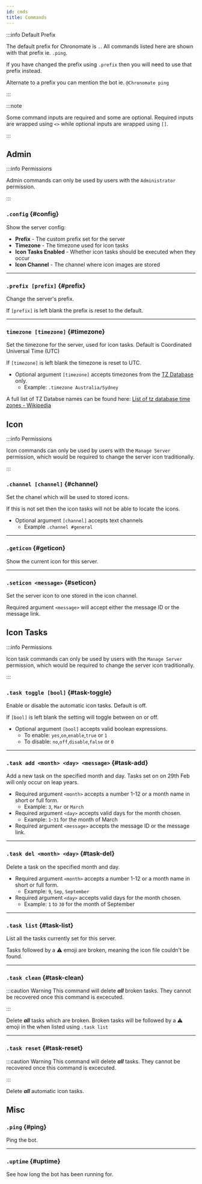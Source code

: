 ```yaml
---
id: cmds
title: Commands
---
```


:::info Default Prefix

The default prefix for Chronomate is `.`. All commands listed here are shown with that prefix ie. `.ping`. 

If you have changed the prefix using `.prefix` then you will need to use that prefix instead. 

Alternate to a prefix you can mention the bot ie. `@Chronomate ping`

:::

:::note

Some command inputs are required and some are optional. Required inputs are wrapped using `<>` while optional inputs are wrapped using `[]`.

:::

## Admin

:::info Permissions

Admin commands can only be used by users with the `Administrator` permission.

:::

### `.config` {#config}
Show the server config:
- **Prefix** - The custom prefix set for the server
- **Timezone** - The timezone used for icon tasks
- **Icon Tasks Enabled** - Whether icon tasks should be executed when they occur
- **Icon Channel** - The channel where icon images are stored

---

### `.prefix [prefix]` {#prefix}
Change the server's prefix.

If `[prefix]` is left blank the prefix is reset to the default.

---

### `timezone [timezone]` {#timezone}
Set the timezone for the server, used for icon tasks. Default is Coordinated Universal Time (UTC)

If `[timezone]` is left blank the timezone is reset to UTC.

- Optional argument `[timezone]` accepts timezones from the [TZ Database](https://en.wikipedia.org/wiki/Tz_database) only. 
    - Example: `.timezone Australia/Sydney`

A full list of TZ Databse names can be found here: [List of tz database time zones - Wikipedia](https://en.wikipedia.org/wiki/List_of_tz_database_time_zones)


## Icon

:::info Permissions

Icon commands can only be used by users with the `Manage Server` permission, which would be required to change the server icon traditionally.

:::

### `.channel [channel]` {#channel}
Set the chanel which will be used to stored icons.

If this is not set then the icon tasks will not be able to locate the icons.

- Optional argument `[channel]` accepts text channels
    - Example `.channel #general`

---

### `.geticon` {#geticon}
Show the current icon for this server.

---

### `.seticon <message>` {#seticon}
Set the server icon to one stored in the icon channel.

Required argument `<message>` will accept either the message ID or the message link.

## Icon Tasks

:::info Permissions

Icon task commands can only be used by users with the `Manage Server` permission, which would be required to change the server icon traditionally.

:::

### `.task toggle [bool]` {#task-toggle}
Enable or disable the automatic icon tasks. Default is off.

If `[bool]` is left blank the setting will toggle between on or off.

- Optional argument `[bool]` accepts valid boolean expressions.
    - To enable: `yes`,`on`,`enable`,`true` or `1`
    - To disable: `no`,`off`,`disable`,`false` or `0`

---

### `.task add <month> <day> <message>` {#task-add}
Add a new task on the specified month and day. Tasks set on on 29th Feb will only occur on leap years.

- Required argument `<month>` accepts a number 1-12 or a month name in short or full form. 
    - Example: `3`, `Mar` or `March`
- Required argument `<day>` accepts valid days for the month chosen. 
    - Example: `1`-`31` for the month of March
- Required argument `<message>` accepts the message ID or the message link.

---

### `.task del <month> <day>` {#task-del}
Delete a task on the specified month and day.

- Required argument `<month>` accepts a number 1-12 or a month name in short or full form. 
    - Example: `9`, `Sep`, `September`
- Required argument `<day>` accepts valid days for the month chosen. 
    - Example: `1` to `30` for the month of September

---

### `.task list` {#task-list}
List all the tasks currently set for this server.

Tasks followed by a ⚠ emoji are broken, meaning the icon file couldn't be found.

---

### `.task clean` {#task-clean}
:::caution Warning
This command will delete ***all*** broken tasks. They cannot be recovered once this command is excecuted.

:::

Delete ***all*** tasks which are broken. Broken tasks will be followed by a ⚠ emoji in the when listed using `.task list`

---

### `.task reset` {#task-reset}
:::caution Warning
This command will delete ***all*** tasks. They cannot be recovered once this command is excecuted.

:::

Delete ***all*** automatic icon tasks.

## Misc

### `.ping` {#ping}
Ping the bot.

---

### `.uptime` {#uptime}
See how long the bot has been running for.